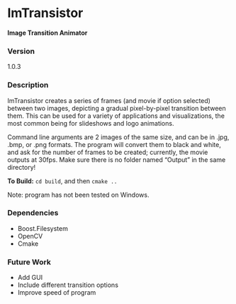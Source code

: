 ImTransistor
============

**Image Transition Animator**

### Version

1.0.3

### Description

ImTransistor creates a series of frames (and movie if option selected) between two images, depicting a gradual pixel-by-pixel transition between them. This can be used for a variety of applications and visualizations, the most common being for slideshows and logo animations. 

Command line arguments are 2 images of the same size, and can be in .jpg, .bmp, or .png formats. The program will convert them to black and white, and ask for the number of frames to be created; currently, the movie outputs at 30fps. Make sure there is no folder named “Output” in the same directory! 

**To Build:** `cd build`, and then `cmake ..`

Note: program has not been tested on Windows.

### Dependencies

- Boost.Filesystem
- OpenCV
- Cmake


### Future Work

- Add GUI
- Include different transition options
- Improve speed of program

